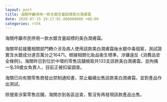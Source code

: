 ```yaml
---
layout: post
title: 海關呼籲停用一款水銀含量超標美白潤膚霜
date: 2020-07-15 19:17:01.000000000 +08:00
categories: rthk
---
```


海關呼籲市民停用一款水銀含量超標的美白潤膚霜。

海關早前接獲相關部門轉介涉及病人使用該款美白潤膚霜後水銀中毒個案，測試證實含水銀成分達百萬分之16471。根據相關化妝品衞生標準，涉嫌違反《消費品安全條例》。海關昨日到位於中環的零售店舖檢取共133支該款美白潤膚霜，並拘捕一名39歲女負責人，目前正被扣留調查。

海關已向有關零售商發出禁制通知書，禁止繼續出售該款美白潤膚霜，並對產品作出測試。

除搜查涉案零售店舖，海關亦到各區巡查，暫沒有再發現該款產品出售。
